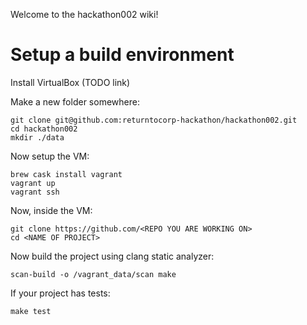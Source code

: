 Welcome to the hackathon002 wiki!

# Setup a build environment

Install VirtualBox (TODO link)

Make a new folder somewhere: 

    git clone git@github.com:returntocorp-hackathon/hackathon002.git
    cd hackathon002
    mkdir ./data

Now setup the VM:

    brew cask install vagrant
    vagrant up
    vagrant ssh

Now, inside the VM:

    git clone https://github.com/<REPO YOU ARE WORKING ON>
    cd <NAME OF PROJECT>

Now build the project using clang static analyzer:

    scan-build -o /vagrant_data/scan make

If your project has tests:

    make test


